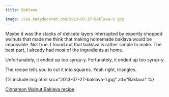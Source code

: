 ```yaml
---
title: Baklava

image: //yo.katydecorah.com/2013-07-27-baklava-0.jpg
---
```


Maybe it was the stacks of delicate layers interrupted by expertly chopped walnuts that made me think that making homemade baklava would be impossible. Not true. I found out that baklava is rather simple to make. The best part, I already had most of the ingredients at home.

Unfortunately, it ended up too syrup-y. Fortunately, it ended up too syrup-y.

The recipe tells you to cut it into squares. Yeah right, triangles.

<div class="photos">
{% include img.html src="2013-07-27-baklava-1.jpg" alt="Baklava" %}
</div>

[Cinnamon Walnut Baklava recipe](http://www.marthastewart.com/313616/cinnamon-walnut-baklava)

